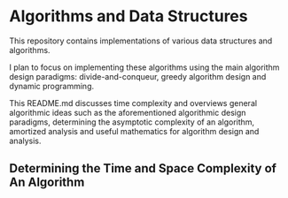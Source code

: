 # Algorithms and Data Structures

This repository contains implementations of various data structures
and algorithms. 



I plan to focus on implementing these algorithms using the main algorithm design paradigms:
divide-and-conqueur, greedy algorithm design and dynamic programming.

This README.md discusses time complexity and overviews general algorithmic ideas such as
the aforementioned algorithmic design paradigms, determining the asymptotic complexity of an
algorithm, amortized analysis and useful mathematics for algorithm design and analysis.

## Determining the Time and Space Complexity of An Algorithm
